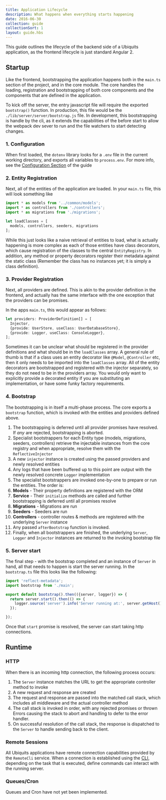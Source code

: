 ```yaml
---
title: Application Lifecycle
description: What happens when everything starts happening
date: 2016-06-30
collection: guide
collectionSort: 1
layout: guide.hbs
---
```


This guide outlines the lifecycle of the backend side of a Ubiquits application, as the frontend lifecycle is just standard
Angular 2. 

## Startup
Like the frontend, bootstrapping the application happens both in the `main.ts` section of the project, and in the core
module. The core handles the loading, registration and bootstrapping of both core components and the components that 
are defined in the application.

To kick off the server, the entry javascript file will require the exported `bootstrap()` function. In production, this
 file would be the `./lib/server/server/bootstrap.js` file. In development, this bootstrapping is handle by the cli,
 as it extends the capabilities of the before start to allow the webpack dev sever to run and the file watchers to start
 detecting changes.
 
### 1. Configuration
When first loaded, the `dotenv` library looks for a `.env` file in the current working directory, and exports all variables
 to `process.env`. For more info, see the [Configuration Section](/guide/configuration) of the guide

### 2. Entity Registration
Next, all of the entities of the application are loaded. In your `main.ts` file, this will look something like
```typescript
import * as models from '../common/models';
import * as controllers from './controllers';
import * as migrations from './migrations';

let loadClasses = [
  models, controllers, seeders, migrations
];
```

While this just looks like a naive retrieval of entities to load, what is actually happening is more complex as each of
those entities have class decorators, which cause registration of the classes to the central `EntityRegistry`. In addition,
any method or property decorators register their metadata against the static class (Remember the class has no instances
 yet; it is simply a class definition).

### 3. Provider Registration
Next, all providers are defined. This is akin to the provider definition in the frontend, and actually has the same interface
 with the one exception that the providers can be promises.

In the apps `main.ts`, this would appear as follows:
```typescript
let providers: ProviderDefinition[] = [
  Injector,
  {provide: UserStore, useClass: UserDatabaseStore},
  {provide: Logger, useClass: ConsoleLogger},
];

```
Sometimes it can be unclear what should be registered in the provider definitions and what should be in the `loadClasses`
array. A general rule of thumb is that if a class uses an entity decorator like `@Model`, `@Controller` etc, then it only
needs to be imported into the `loadClasses` array. All of the entity decorators are bootstrapped and registered with the
injector separately, so they do not need to be in the providers array. You would only want to explicitly provide a decorated
entity if you are substituting an implementation, or have some funky factory requirements.
 
### 4. Bootstrap
The bootstrapping is in itself a multi-phase process. The core exports a `bootstrap` function, which is invoked with the
entities and providers defined above.
1. The bootstrapping is deferred until all provider promises have resolved. If *any* are rejected, bootstrapping is aborted.
1. Specialist bootstrappers for each Entity type (models, migrations, seeders, controllers) retrieve the injectable instances 
from the core registry and when appropriate, resolve them with the `ReflectiveInjector`
1. A new `injector` instance is created using the passed providers and newly resolved entities
1. Any logs that have been buffered up to this point are output with the newly resolved concrete `Logger` implementation
1. The specialist bootstrappers are invoked one-by-one to prepare or run the entities. The order is:
 1. **Models** - Their property definitions are registered with the ORM
 1. **Service** - Their `initialize` methods are called and further bootstrapping is deferred until all promises resolve
 1. **Migrations** - Migrations are run
 1. **Seeders** - Seeders are run
 1. **Controllers** - controller routes & methods are registered with the underlying `Server` instance
1. Any passed `afterBootstrap` function is invoked.
1. Finally, when all bootstrappers are finished, the underlying `Server`, `Logger` and `Injector` instances are returned
 to the invoking bootstrap file

### 5. Server start
The final step - with the bootstrap completed and an instance of `Server` in hand, all that needs to happen is start the
 server running. In the `bootstrap.ts` file this looks like the following:
```typescript
import 'reflect-metadata';
import bootstrap from './main';

export default bootstrap().then(({server, logger}) => {
  return server.start().then(() => {
    logger.source('server').info('Server running at:', server.getHost());
  });

});

```
Once that `start` promise is resolved, the server can start taking http connections.

## Runtime
### HTTP
When there is an incoming http connection, the following process occurs:
1. The `Server` instance matches the URL to get the appropriate controller method to invoke
1. A new request and response are created
1. The request and response are passed into the matched call stack, which includes all middleware and the actual controller method
1. The call stack is invoked in order, with any rejected promises or thrown Errors causing the stack to abort and handling
to defer to the error handler.
1. On successful resolution of the call stack, the response is dispatched to the `Server` to handle sending back to the client.

### Remote Sessions
All Ubiquits applications have remote connection capabilities provided by the `RemoteCli` service. When a connection is
established using the [CLI](/guide/cli), depending on the task that is executed, define commands can interact with the
running server.

### Queues/Cron
Queues and Cron have not yet been implemented.
